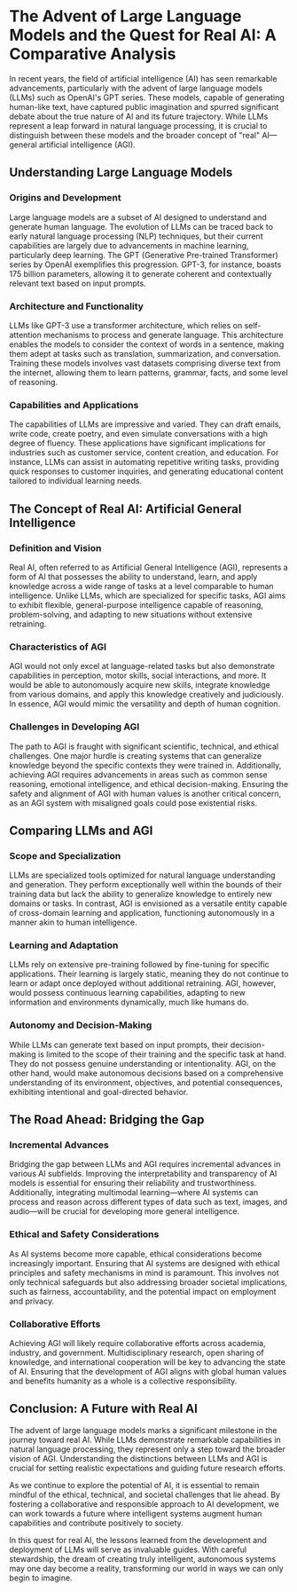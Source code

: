 # The Advent of Large Language Models and the Quest for Real AI: A Comparative Analysis

In recent years, the field of artificial intelligence (AI) has seen remarkable advancements, particularly with the advent of large language models (LLMs) such as OpenAI's GPT series. These models, capable of generating human-like text, have captured public imagination and spurred significant debate about the true nature of AI and its future trajectory. While LLMs represent a leap forward in natural language processing, it is crucial to distinguish between these models and the broader concept of "real" AI—general artificial intelligence (AGI). 

## Understanding Large Language Models

### Origins and Development

Large language models are a subset of AI designed to understand and generate human language. The evolution of LLMs can be traced back to early natural language processing (NLP) techniques, but their current capabilities are largely due to advancements in machine learning, particularly deep learning. The GPT (Generative Pre-trained Transformer) series by OpenAI exemplifies this progression. GPT-3, for instance, boasts 175 billion parameters, allowing it to generate coherent and contextually relevant text based on input prompts.

### Architecture and Functionality

LLMs like GPT-3 use a transformer architecture, which relies on self-attention mechanisms to process and generate language. This architecture enables the models to consider the context of words in a sentence, making them adept at tasks such as translation, summarization, and conversation. Training these models involves vast datasets comprising diverse text from the internet, allowing them to learn patterns, grammar, facts, and some level of reasoning.

### Capabilities and Applications

The capabilities of LLMs are impressive and varied. They can draft emails, write code, create poetry, and even simulate conversations with a high degree of fluency. These applications have significant implications for industries such as customer service, content creation, and education. For instance, LLMs can assist in automating repetitive writing tasks, providing quick responses to customer inquiries, and generating educational content tailored to individual learning needs.

## The Concept of Real AI: Artificial General Intelligence

### Definition and Vision

Real AI, often referred to as Artificial General Intelligence (AGI), represents a form of AI that possesses the ability to understand, learn, and apply knowledge across a wide range of tasks at a level comparable to human intelligence. Unlike LLMs, which are specialized for specific tasks, AGI aims to exhibit flexible, general-purpose intelligence capable of reasoning, problem-solving, and adapting to new situations without extensive retraining.

### Characteristics of AGI

AGI would not only excel at language-related tasks but also demonstrate capabilities in perception, motor skills, social interactions, and more. It would be able to autonomously acquire new skills, integrate knowledge from various domains, and apply this knowledge creatively and judiciously. In essence, AGI would mimic the versatility and depth of human cognition.

### Challenges in Developing AGI

The path to AGI is fraught with significant scientific, technical, and ethical challenges. One major hurdle is creating systems that can generalize knowledge beyond the specific contexts they were trained in. Additionally, achieving AGI requires advancements in areas such as common sense reasoning, emotional intelligence, and ethical decision-making. Ensuring the safety and alignment of AGI with human values is another critical concern, as an AGI system with misaligned goals could pose existential risks.

## Comparing LLMs and AGI

### Scope and Specialization

LLMs are specialized tools optimized for natural language understanding and generation. They perform exceptionally well within the bounds of their training data but lack the ability to generalize knowledge to entirely new domains or tasks. In contrast, AGI is envisioned as a versatile entity capable of cross-domain learning and application, functioning autonomously in a manner akin to human intelligence.

### Learning and Adaptation

LLMs rely on extensive pre-training followed by fine-tuning for specific applications. Their learning is largely static, meaning they do not continue to learn or adapt once deployed without additional retraining. AGI, however, would possess continuous learning capabilities, adapting to new information and environments dynamically, much like humans do.

### Autonomy and Decision-Making

While LLMs can generate text based on input prompts, their decision-making is limited to the scope of their training and the specific task at hand. They do not possess genuine understanding or intentionality. AGI, on the other hand, would make autonomous decisions based on a comprehensive understanding of its environment, objectives, and potential consequences, exhibiting intentional and goal-directed behavior.

## The Road Ahead: Bridging the Gap

### Incremental Advances

Bridging the gap between LLMs and AGI requires incremental advances in various AI subfields. Improving the interpretability and transparency of AI models is essential for ensuring their reliability and trustworthiness. Additionally, integrating multimodal learning—where AI systems can process and reason across different types of data such as text, images, and audio—will be crucial for developing more general intelligence.

### Ethical and Safety Considerations

As AI systems become more capable, ethical considerations become increasingly important. Ensuring that AI systems are designed with ethical principles and safety mechanisms in mind is paramount. This involves not only technical safeguards but also addressing broader societal implications, such as fairness, accountability, and the potential impact on employment and privacy.

### Collaborative Efforts

Achieving AGI will likely require collaborative efforts across academia, industry, and government. Multidisciplinary research, open sharing of knowledge, and international cooperation will be key to advancing the state of AI. Ensuring that the development of AGI aligns with global human values and benefits humanity as a whole is a collective responsibility.

## Conclusion: A Future with Real AI

The advent of large language models marks a significant milestone in the journey toward real AI. While LLMs demonstrate remarkable capabilities in natural language processing, they represent only a step toward the broader vision of AGI. Understanding the distinctions between LLMs and AGI is crucial for setting realistic expectations and guiding future research efforts.

As we continue to explore the potential of AI, it is essential to remain mindful of the ethical, technical, and societal challenges that lie ahead. By fostering a collaborative and responsible approach to AI development, we can work towards a future where intelligent systems augment human capabilities and contribute positively to society.

In this quest for real AI, the lessons learned from the development and deployment of LLMs will serve as invaluable guides. With careful stewardship, the dream of creating truly intelligent, autonomous systems may one day become a reality, transforming our world in ways we can only begin to imagine.
